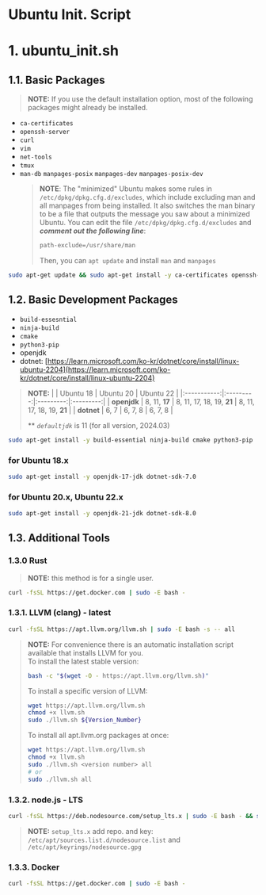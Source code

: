 # Ubuntu Init. Script

# 1. ubuntu_init.sh

## 1.1. Basic Packages

> **NOTE:** If you use the default installation option, most of the following packages might already be installed.

- `ca-certificates`
- `openssh-server`
- `curl`
- `vim`
- `net-tools`
- `tmux`
- `man-db` `manpages-posix` `manpages-dev` `manpages-posix-dev`
   > **NOTE**: The "minimized" Ubuntu makes some rules in `/etc/dpkg/dpkg.cfg.d/excludes`,
   > which include excluding man and all manpages from being installed.
   > It also switches the man binary to be a file that outputs the message you saw about a minimized Ubuntu.
   > You can edit the file `/etc/dpkg/dpkg.cfg.d/excludes` and **_comment out the following line_**:
   > ```sh
   > path-exclude=/usr/share/man
   > ```
   > Then, you can `apt update` and install `man` and `manpages`

```sh
sudo apt-get update && sudo apt-get install -y ca-certificates openssh-server curl vim net-tools tmux man-db manpages-posix manpages-dev manpages-posix-dev
```

## 1.2. Basic Development Packages

- `build-essesntial`
- `ninja-build`
- `cmake`
- `python3-pip`
- openjdk
- dotnet: [https://learn.microsoft.com/ko-kr/dotnet/core/install/linux-ubuntu-2204](https://learn.microsoft.com/ko-kr/dotnet/core/install/linux-ubuntu-2204)

> **NOTE:**
> |             | Ubuntu 18 | Ubuntu 20 | Ubuntu 22 |
> |:-----------:|:---------:|:---------:|:---------:|
> | **openjdk** | 8, 11, **17** | 8, 11, 17, 18, 19, **21** | 8, 11, 17, 18, 19, **21** |
> | **dotnet**  | 6, 7      | 6, 7, 8   | 6, 7, 8   |
> 
> \*\* _`defaultjdk`_ is 11 (for all version, 2024.03)

```sh
sudo apt-get install -y build-essential ninja-build cmake python3-pip
```

### for Ubuntu 18.x

```sh
sudo apt-get install -y openjdk-17-jdk dotnet-sdk-7.0
```

### for Ubuntu 20.x, Ubuntu 22.x

```sh
sudo apt-get install -y openjdk-21-jdk dotnet-sdk-8.0
```

## 1.3. Additional Tools

### 1.3.0 Rust

> **NOTE:** this method is for a single user.

```sh
curl -fsSL https://get.docker.com | sudo -E bash -
```

### 1.3.1. LLVM (clang) - latest

```sh
curl -fsSL https://apt.llvm.org/llvm.sh | sudo -E bash -s -- all
```

> **NOTE:**
> For convenience there is an automatic installation script available that installs LLVM for you.<br/>
> To install the latest stable version:
> ```sh
> bash -c "$(wget -O - https://apt.llvm.org/llvm.sh)"
> ```
> To install a specific version of LLVM:
> ```sh
> wget https://apt.llvm.org/llvm.sh
> chmod +x llvm.sh
> sudo ./llvm.sh ${Version_Number}
> ```
> To install all apt.llvm.org packages at once:
> ```sh
> wget https://apt.llvm.org/llvm.sh
> chmod +x llvm.sh
> sudo ./llvm.sh <version number> all
> # or
> sudo ./llvm.sh all
> ```

### 1.3.2. node.js - LTS

```sh
curl -fsSL https://deb.nodesource.com/setup_lts.x | sudo -E bash - && sudo apt-get install -y nodejs
```

> **NOTE:** `setup_lts.x` add repo. and key: `/etc/apt/sources.list.d/nodesource.list` and `/etc/apt/keyrings/nodesource.gpg`

### 1.3.3. Docker

```sh
curl -fsSL https://get.docker.com | sudo -E bash -
```
